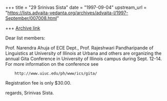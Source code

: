 +++
title = "29 Srinivas Sista"
date = "1997-09-04"
upstream_url = "https://lists.advaita-vedanta.org/archives/advaita-l/1997-September/007008.html"

+++
[Archive link](https://lists.advaita-vedanta.org/archives/advaita-l/1997-September/007008.html)

Dear list members:

Prof. Narendra Ahuja of ECE Dept., Prof. Rajeshwari Pandharipande of
Linguistics at University of Illinois at Urbana and others are organizing
the annual Gita Conference in University of Illinois campus during
Sept. 12-14. For more information on the conference see

        http://www.uiuc.edu/ph/www/ics/gita/

Registration fee is only $30.00.

regards,
Srinivas Sista.

